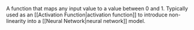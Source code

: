 A function that maps any input value to a value between 0 and 1.
Typically used as an [[Activation Function|activation function]] to introduce non-linearity into a [[Neural Network|neural network]] model.